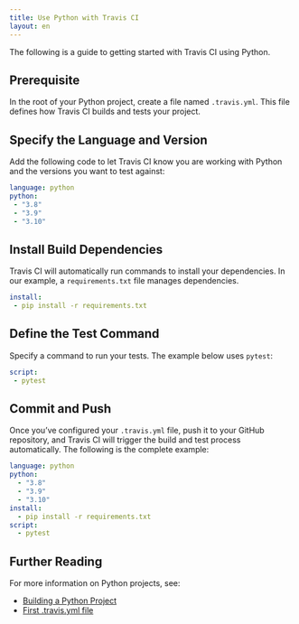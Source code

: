 ```yaml
---
title: Use Python with Travis CI
layout: en
---
```


The following is a guide to getting started with Travis CI using Python.

## Prerequisite
In the root of your Python project, create a file named `.travis.yml`. This file defines how Travis CI builds and tests your project.

## Specify the Language and Version
Add the following code to let Travis CI know you are working with Python and the versions you want to test against:

 ```yaml
language: python
python:
  - "3.8"
  - "3.9"
  - "3.10"
 ```

## Install Build Dependencies
Travis CI will automatically run commands to install your dependencies. In our example, a `requirements.txt` file manages dependencies. 

 ```yaml
 install:
  - pip install -r requirements.txt
```

## Define the Test Command
Specify a command to run your tests. The example below uses `pytest`:

 ```yaml
 script:
  - pytest
```

## Commit and Push 
Once you’ve configured your `.travis.yml` file, push it to your GitHub repository, and Travis CI will trigger the build and test process automatically. The following is the complete example:

```yaml
language: python
python:
  - "3.8"
  - "3.9"
  - "3.10"
install:
  - pip install -r requirements.txt
script:
  - pytest
```
## Further Reading
For more information on Python projects, see:
* [Building a Python Project](/user/languages/python/)
* [First .travis.yml file](https://youtu.be/MLMwfDjMMIE)

